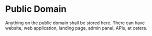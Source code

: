 # Public Domain

Anything on the public domain shall be stored here. 
There can have website, web application, landing page, admin panel, APIs, et cetera.
